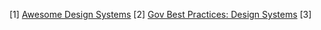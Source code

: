 [1] [Awesome Design Systems](https://github.com/alexpate/awesome-design-systems)
[2] [Gov Best Practices: Design Systems](https://github.com/government/best-practices/blob/master/docs/design-systems.md)
[3]

